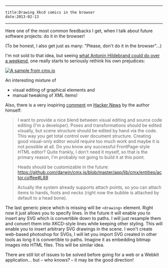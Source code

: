 ----
    title:Drawing Xkcd comics in the browser
    date:2013-02-13
----

Here one of the most common feedbacks I get, when I talk about future software projects: do it in the browser!

(To be honest, I also get just as many: "Please, don't do it in the browser"...)

I'm not sold to that idea, but seeing [what Antonin Hildebrand could do over a weekend](http://cmx.io), one really starts to seriously rethink his own prejudices:

[ ![A sample from cmx.io](https://raw.github.com/aoloe/htdocs-blog-impagina/master/image/2013-02-13-cmx-io.png) ](http://cmx.io)

An interesting mixture of

* visual editing of graphical elements and
* manual tweaking of XML items!


Also, there is a very inspiring [comment](http://news.ycombinator.com/item?id=5209096) on [Hacker News](http://news.ycombinator.com) by the author himself:

> I want to provide a nice blend between visual editing and source code editing (I'm a developer). Poses and transformations should be edited visually, but scene structure should be edited by hand via the code. This way you get total control over document structure. Creating good visual-only editor would require too much work and maybe it is not possible at all. Do you know any successful FrontPage-style HTML editor? Quite frankly, I don't need it myself, so that is the primary reason, I'm probably not going to build it at this point.
>
> Heads should be customizable in the future: https://github.com/darwin/cmx.js/blob/master/app/lib/cmx/entities/actor.coffee#L88
> 
> Actually the system already supports attach points, so you can attach items to hands, foots and necks (right now the bubble is attached by default to a head bone).
> 
The last generic piece which is missing will be `<drawing>` element. Right now it just allows you to specify lines. In the future it will enable you to insert any SVG which is convertible down to paths. I will just resample them and convert them into XKCD-style lines while keeping other styling. This will enable you to insert arbitrary SVG drawings in the scene. I won't create web-based photoshop for SVGs, I will let you import SVG created in other tools as long it is convertible to paths. Imagine it as embedding bitmap images into HTML files. This will be similar idea.

There are still lot of issues to be solved before going for a web or a Webkit application... but – who knows? – it may be the good direction!
